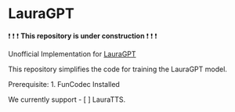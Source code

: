 # LauraGPT

:heavy_exclamation_mark: :heavy_exclamation_mark: :heavy_exclamation_mark: __This repository is under construction__ :heavy_exclamation_mark: :heavy_exclamation_mark: :heavy_exclamation_mark:

Unofficial Implementation for [LauraGPT](https://arxiv.org/abs/2310.04673)

This repository simplifies the code for training the LauraGPT model.

Prerequisite: 
    1. FunCodec Installed

We currently support
    - [ ] LauraTTS.
